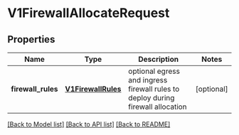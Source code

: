 # V1FirewallAllocateRequest

## Properties
Name | Type | Description | Notes
------------ | ------------- | ------------- | -------------
**firewall_rules** | [**V1FirewallRules**](V1FirewallRules.md) | optional egress and ingress firewall rules to deploy during firewall allocation | [optional] 

[[Back to Model list]](../README.md#documentation-for-models) [[Back to API list]](../README.md#documentation-for-api-endpoints) [[Back to README]](../README.md)


